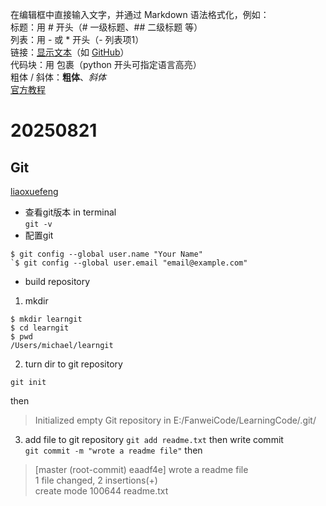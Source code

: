 在编辑框中直接输入文字，并通过 Markdown 语法格式化，例如：  
标题：用 # 开头（# 一级标题、## 二级标题 等）  
列表：用 - 或 * 开头（- 列表项1）  
链接：[显示文本](链接地址)（如 [GitHub](https://github.com)）  
代码块：用 包裹（python 开头可指定语言高亮）  
粗体 / 斜体：**粗体**、*斜体*  
[官方教程](https://docs.github.com/en/get-started/writing-on-github/getting-started-with-writing-and-formatting-on-github/basic-writing-and-formatting-syntax)

# 20250821
## Git  
[liaoxuefeng](https://liaoxuefeng.com/books/git/install-git/index.html)  
- 查看git版本 in terminal  
`git -v`
- 配置git  
```
$ git config --global user.name "Your Name"
`$ git config --global user.email "email@example.com"
```
- build repository
1. mkdir  
```
$ mkdir learngit
$ cd learngit
$ pwd
/Users/michael/learngit
```  
2. turn dir to git repository
```
git init
```
then 
> Initialized empty Git repository in E:/FanweiCode/LearningCode/.git/  
3. add file to git repository
`git add readme.txt`
then write commit  
`git commit -m "wrote a readme file"`
then  
> [master (root-commit) eaadf4e] wrote a readme file  
 1 file changed, 2 insertions(+)  
 create mode 100644 readme.txt  
